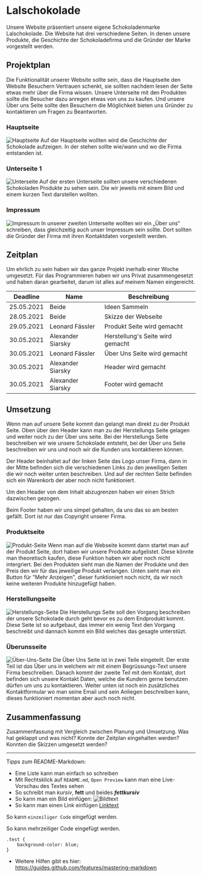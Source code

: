 # Lalschokolade
Unsere Website präsentiert unsere eigene Schokoladenmarke Lalschokolade. Die Website hat drei verschiedene Seiten. In denen unsere Produkte, die Geschichte der Schokoladefirma und die Gründer der Marke vorgestellt werden.

## Projektplan

Die Funktionalität unserer Website sollte sein, dass die Hauptseite den Website Besuchern Vertrauen schenkt, sie sollten nachdem lesen der Seite etwas mehr über die Firma wissen. Unsere Unterseite mit den Produkten sollte die Besucher dazu anregen etwas von uns zu kaufen. Und unsere Über uns Seite sollte den Besuchern die Möglichkeit bieten uns Gründer zu kontaktieren um Fragen zu Beantworten.

### Hauptseite

![Hauptseite](./docs/image/geschichte:herstellungskizze.png)
Auf der Hauptseite wollten wird die Geschichte der Schokolade aufzeigen. In der stehen sollte wie/wann und wo die Firma entstanden ist.

### Unterseite 1
![Unterseite](./docs/image/produkteskizze.png)
Auf der ersten Unterseite sollten unsere verschiedenen Schokoladen Produkte zu sehen sein. Die wir jeweils mit einem Bild und einem kurzen Text darstellen wollten.

### Impressum
![Impressum](./docs/image/überunsskizze.png)
In unserer zweiten Unterseite wollten wir ein „Über uns“ schreiben, dass gleichzeitig auch unser Impressum sein sollte. Dort sollten die Gründer der Firma mit ihren Kontaktdaten vorgestellt werden.

## Zeitplan

Um ehrlich zu sein haben wir das ganze Projekt inerhalb einer Woche umgesetzt. Für das Programmieren haben wir uns Privat zusammengesetzt und haben daran gearbeitet, darum ist alles auf meinem Namen eingereicht.

| Deadline | Name | Beschreibung |
| --- | --- | --- |
|25.05.2021  | Beide            | Ideen Sammeln |
|28.05.2021  | Beide            | Skizze der Webseite|
| 29.05.2021 | Leonard Fässler | Produkt Seite wird gemacht |
| 30.05.2021 | Alexander Siarsky | Herstellung's Seite wird gemacht|
| 30.05.2021 | Leonard Fässler | Über Uns Seite wird gemacht |
| 30.05.2021 | Alexander Siarsky | Header wird gemacht |
| 30.05.2021 | Alexander Siarsky | Footer wird gemacht |

## Umsetzung
Wenn man auf unsere Seite kommt dan gelangt man direkt zu der Produkt Seite. Oben über den Header kann man zu der Herstellungs Seite gelagen und weiter noch zu der Über uns seite. Bei der Herstellungs Seite beschreiben wir wie unsere Schokolade entsteht, bei der Über uns Seite beschreiben wir uns und noch wir die Kunden uns kontaktieren können.

Der Header beinhaltet auf der linken Seite das Logo unser Firma, dann in der Mitte befinden sich die verschiedenen Links zu den jeweiligen Seiten die wir noch weiter unten beschreiben. Und auf der rechten Seite befinden sich ein Warenkorb der aber noch nicht funktioniert.

Um den Header von dem Inhalt abzugrenzen haben wir einen Strich dazwischen gezogen.

Beim Footer haben wir uns simpel gehalten, da uns das so am besten gefällt. Dort ist nur das Copyright unserer Firma.


### Produktseite

![Produkt-Seite](./docs/image/produktseite.png)
Wenn man auf die Webseite kommt dann startet man auf der Produkt Seite, dort haben wir unsere Produkte aufgelistet. Diese könnte man theoretisch kaufen, diese Funktion haben wir aber noch nicht intergriert. Bei den Produkten sieht man die Namen der Produkte und den Preis den wir für das jeweilige Produkt verlangen. Unten sieht man ein Button für "Mehr Anzeigen", dieser funktioniert noch nicht, da wir noch keine weiteren Produkte hinzugefügt haben.

### Herstellungseite
![Herstellungs-Seite](./docs/image/herstellung.png)
Die Herstellungs Seite soll den Vorgang beschreiben der unsere Schokolade durch geht bevor es zu dem Endprodukt kommt. Diese Seite ist so aufgebaut, das immer ein wenig Text den Vorgang beschreibt und dannach kommt ein Bild welches das gesagte unterstüzt.

### Überunsseite 
![Über-Uns-Seite](./docs/image/überunsseite.png)
Die Über Uns Seite ist in zwei Teile eingeteilt. Der erste Teil ist das Über uns in welchem wir mit einem Begrüssungs-Text unsere Firma beschreiben. Danach kommt der zweite Teil mit dem Kontakt, dort befinden sich unsere Kontakt Daten, welche die Kundern gerne benutzen dürfen um uns zu kontaktieren. Weiter unten ist noch ein zusätzliches Kontaktformular wo man seine Email und sein Anliegen beschreiben kann, dieses funktioniert momentan aber auch noch nicht.

## Zusammenfassung

Zusammenfassung mit Vergleich zwischen Planung und Umsetzung. Was hat geklappt und was nicht? Konnte der Zeitplan eingehalten werden? Konnten die Skizzen umgesetzt werden?

---

Tipps zum README-Markdown:
- Eine Liste kann man einfach so schreiben
- Mit Rechtsklick auf `README.md`, `Open Preview` kann man eine Live-Vorschau des Textes sehen 
- So schreibt man *kursiv*, **fett** und beides ***fettkursiv***
- So kann man ein Bild einfügen: ![Bildtext](link-zum-bild.jpg)
- So kann man einen Link einfügen [Linktext](https://google.com)

So kann `einzeiliger Code` eingefügt werden.

So kann mehrzeiliger Code eingefügt werden.
```
.test {
    background-color: blue;
}
```

- Weitere Hilfen gibt es hier: https://guides.github.com/features/mastering-markdown